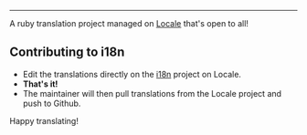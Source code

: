 
---

A ruby translation project managed on [Locale](http://www.localeapp.com/) that's open to all!

## Contributing to i18n

- Edit the translations directly on the [i18n](http://www.localeapp.com/projects/public?search=i18n) project on Locale.
- **That's it!**
- The maintainer will then pull translations from the Locale project and push to Github.

Happy translating!
